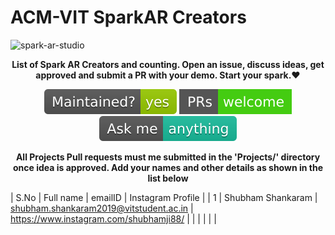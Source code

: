 # ACM-VIT SparkAR Creators

![spark-ar-studio](https://github.com/edoardottt/spark-ar-creators/blob/master/images/sparkar.webp)

<p align="center">
<b>List of Spark AR Creators and counting. Open an issue, discuss ideas, get approved and submit a PR with your demo. Start your spark.❤️</b>
</p>
<p align="center">
    <!-- Maintenance -->
      <a>
        <img src="https://github.com/ACM-VIT/SparkAR-Creators/blob/master/L2A%20Mini-Hack/readme-assets/maintained-yes.svg" alt="Mainteinance yes" />
      </a>
      <!-- pr-welcome -->
      <a href="#">
        <img src="https://github.com/ACM-VIT/SparkAR-Creators/blob/master/L2A%20Mini-Hack/readme-assets/pr-welcome.svg" alt="pr welcome" />
      </a>
    <!-- ask us anything -->
      <a href="#">
        <img src="https://github.com/ACM-VIT/SparkAR-Creators/blob/master/L2A%20Mini-Hack/readme-assets/ask-me-anything.svg" alt="ask us anything" />
      </a>
</p>

<p align="center">
<b>All Projects Pull requests must me submitted in the 'Projects/' directory once idea is approved. Add your names and other details as shown in the list below</b>
</p>

| S.No | Full name | emailID | Instagram Profile |
| 1         | Shubham Shankaram         |     shubham.shankaram2019@vitstudent.ac.in     |          https://www.instagram.com/shubhamji88/ |
| | | | |
